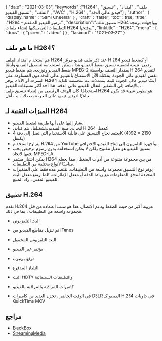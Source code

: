 {
  "date" : "2021-03-03",
  "keywords" :["H264" , "ملف" , "امتداد" , "تنسيق الملف" , "تنسيق الفيديو" , "AVC" , "H.264" , "فيديو عالي الدقة"] ,
  "author" : {
    "display_name" : "Sami Cheema"
} ,
  "draft" : "false",
  "toc" : true,
  "title" :"H264 - ترميز الفيديو المتقدم" ,
  "description":"تنسيق ملف H264 وواجهات برمجة التطبيقات التي يمكنها إنشاء ملفات H264 وفتحها." ,
  "linktitle" : "H264",
  "menu" : {
    "docs" : {
      "parent" : "video"
}
} ,
  "lastmod" : "2021-03-27"
}


## ما هو ملف H264؟

يتم استخدام امتداد الملف H264 عند ذكر ملف فيديو مرمّز H.264 أو كضغط فيديو رقمي. نتيجة لشعبية تنسيق ضغط الفيديو هذا ، يمكن استخدامه لتسجيل الفيديو وأيضًا ضغط الفيديو وتوزيعه. يتم ضغط فيديو MPEG-2 بمقدار النصف بواسطة H.264 لتقديم نفس الفيديو عالي الجودة. يمكنك الآن الاستمتاع بالفيديو عالي الدقة دون المساومة على السرعة أو الأداء. يوفر H.264 أيضًا فيديو عالي الجودة للبث بمعدلات بت منخفضة للغاية ، بالإضافة إلى التشفير الفعال للفيديو عالي الدقة. هذا أحد أكثر تنسيقات الفيديو استخدامًا. كان الهدف الرئيسي من إنشاء تنسيق ملف H264 هو تطوير شيء قد يكون جاهزًا لتوفير فيديو عالي الجودة بمعدلات بت أقل.


## الميزات التقنية لـ H264
 



* يشار إليها على أنها طريقة لضغط الفيديو.
* لتخزين صيغ الفيديو وتشغيلها ، يتم قياس H.264 كمعيار
* يعتمد نجاح التنسيق على قابلية الاستخدام التي تصل إلى دقة 4K (4092 × 2160 بكسل)
* يتراوح استخدام H.264 من YouTube وأجهزة التلفزيون إلى إنتاج الفيديو الاحترافي.
* تنسيق الفيديو هو معيار مفتوح ولكن لا يمكن استخدامه بدون رسوم ترخيص يجب دفعها لاتحاد MPEG-LA.
* يمكن اختيار مشفر H264 من بين مجموعة متنوعة من أدوات الضغط ، مما يجعله مناسبًا لأنواع مختلفة من التطبيقات.
* يوفر نوع التنسيق مجموعة واسعة من التطبيقات. تقتصر هذه فقط على المتغيرات المحددة لتدفق المعلومات مع زيادة الدقة أو معدل الإطارات. كلما ارتفع معدل البت للفيديو المعني ، زاد المبلغ.
 



 



## تطبيق H.264

تقدم H.264 مرونة أكبر من حيث الضغط ودعم الاتصال. هذا هو سبب اعتماده من قبل مجموعة واسعة من التطبيقات ، بما في ذلك:

* البث التلفزيوني
* تم تنزيل مقاطع الفيديو من iTunes
* البث التلفزيوني المحمول
* مؤتمر عبر الفيديو
* موقع يوتيوب
* التلفاز المدفوع



* البث HDTV والتطبيقات السينمائية



* كاميرات المراقبة والمراقبة بالفيديو
* في الوقت الحاضر ، تخزن العديد من كاميرات DSLR الفيديو كـ H.264 في حاويات QuickTime MOV

## مراجع

* [BlackBox](https://www.blackbox.co.uk/gb-gb/page/38313/Resources/Technical-Resources/Black-Box-Explains/Multimedia/What-is-H264-video-encoding)
* [StreamingMedia](https://www.streamingmedia.com/Articles/ReadArticle.aspx?ArticleID=74735)

